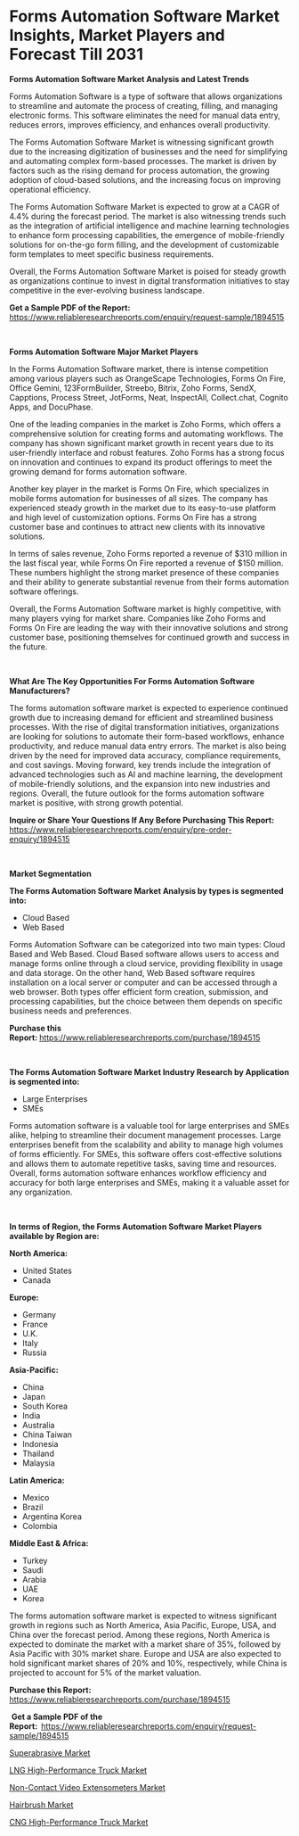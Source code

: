 <p><h1>Forms Automation Software Market Insights, Market Players and Forecast Till 2031</h1></p><p><strong>Forms Automation Software Market Analysis and Latest Trends</strong></p>
<p><p>Forms Automation Software is a type of software that allows organizations to streamline and automate the process of creating, filling, and managing electronic forms. This software eliminates the need for manual data entry, reduces errors, improves efficiency, and enhances overall productivity.</p><p>The Forms Automation Software Market is witnessing significant growth due to the increasing digitization of businesses and the need for simplifying and automating complex form-based processes. The market is driven by factors such as the rising demand for process automation, the growing adoption of cloud-based solutions, and the increasing focus on improving operational efficiency.</p><p>The Forms Automation Software Market is expected to grow at a CAGR of 4.4% during the forecast period. The market is also witnessing trends such as the integration of artificial intelligence and machine learning technologies to enhance form processing capabilities, the emergence of mobile-friendly solutions for on-the-go form filling, and the development of customizable form templates to meet specific business requirements.</p><p>Overall, the Forms Automation Software Market is poised for steady growth as organizations continue to invest in digital transformation initiatives to stay competitive in the ever-evolving business landscape.</p></p>
<p><strong>Get a Sample PDF of the Report:&nbsp;</strong> <a href="https://www.reliableresearchreports.com/enquiry/request-sample/1894515">https://www.reliableresearchreports.com/enquiry/request-sample/1894515</a></p>
<p>&nbsp;</p>
<p><strong>Forms Automation Software Major Market Players</strong></p>
<p><p>In the Forms Automation Software market, there is intense competition among various players such as OrangeScape Technologies, Forms On Fire, Office Gemini, 123FormBuilder, Streebo, Bitrix, Zoho Forms, SendX, Capptions, Process Street, JotForms, Neat, InspectAll, Collect.chat, Cognito Apps, and DocuPhase.</p><p>One of the leading companies in the market is Zoho Forms, which offers a comprehensive solution for creating forms and automating workflows. The company has shown significant market growth in recent years due to its user-friendly interface and robust features. Zoho Forms has a strong focus on innovation and continues to expand its product offerings to meet the growing demand for forms automation software.</p><p>Another key player in the market is Forms On Fire, which specializes in mobile forms automation for businesses of all sizes. The company has experienced steady growth in the market due to its easy-to-use platform and high level of customization options. Forms On Fire has a strong customer base and continues to attract new clients with its innovative solutions.</p><p>In terms of sales revenue, Zoho Forms reported a revenue of $310 million in the last fiscal year, while Forms On Fire reported a revenue of $150 million. These numbers highlight the strong market presence of these companies and their ability to generate substantial revenue from their forms automation software offerings.</p><p>Overall, the Forms Automation Software market is highly competitive, with many players vying for market share. Companies like Zoho Forms and Forms On Fire are leading the way with their innovative solutions and strong customer base, positioning themselves for continued growth and success in the future.</p></p>
<p>&nbsp;</p>
<p><strong>What Are The Key Opportunities For Forms Automation Software Manufacturers?</strong></p>
<p><p>The forms automation software market is expected to experience continued growth due to increasing demand for efficient and streamlined business processes. With the rise of digital transformation initiatives, organizations are looking for solutions to automate their form-based workflows, enhance productivity, and reduce manual data entry errors. The market is also being driven by the need for improved data accuracy, compliance requirements, and cost savings. Moving forward, key trends include the integration of advanced technologies such as AI and machine learning, the development of mobile-friendly solutions, and the expansion into new industries and regions. Overall, the future outlook for the forms automation software market is positive, with strong growth potential.</p></p>
<p><strong>Inquire or Share Your Questions If Any Before Purchasing This Report:</strong> <a href="https://www.reliableresearchreports.com/enquiry/pre-order-enquiry/1894515">https://www.reliableresearchreports.com/enquiry/pre-order-enquiry/1894515</a></p>
<p>&nbsp;</p>
<p><strong>Market Segmentation</strong></p>
<p><strong>The Forms Automation Software Market Analysis by types is segmented into:</strong></p>
<p><ul><li>Cloud Based</li><li>Web Based</li></ul></p>
<p><p>Forms Automation Software can be categorized into two main types: Cloud Based and Web Based. Cloud Based software allows users to access and manage forms online through a cloud service, providing flexibility in usage and data storage. On the other hand, Web Based software requires installation on a local server or computer and can be accessed through a web browser. Both types offer efficient form creation, submission, and processing capabilities, but the choice between them depends on specific business needs and preferences.</p></p>
<p><strong>Purchase this Report:&nbsp;</strong><a href="https://www.reliableresearchreports.com/purchase/1894515">https://www.reliableresearchreports.com/purchase/1894515</a></p>
<p>&nbsp;</p>
<p><strong>The Forms Automation Software Market Industry Research by Application is segmented into:</strong></p>
<p><ul><li>Large Enterprises</li><li>SMEs</li></ul></p>
<p><p>Forms automation software is a valuable tool for large enterprises and SMEs alike, helping to streamline their document management processes. Large enterprises benefit from the scalability and ability to manage high volumes of forms efficiently. For SMEs, this software offers cost-effective solutions and allows them to automate repetitive tasks, saving time and resources. Overall, forms automation software enhances workflow efficiency and accuracy for both large enterprises and SMEs, making it a valuable asset for any organization.</p></p>
<p>&nbsp;</p>
<p><strong>In terms of Region, the Forms Automation Software Market Players available by Region are:</strong></p>
<p>
    <p> <strong> North America: </strong>
        <ul>
            <li>United States</li>
            <li>Canada</li>
        </ul>
        </p> 
    <p> <strong> Europe: </strong>
        <ul>
            <li>Germany</li>
            <li>France</li>
            <li>U.K.</li>
            <li>Italy</li>
            <li>Russia</li>
        </ul>
        </p> 
    <p> <strong> Asia-Pacific: </strong>
        <ul>
            <li>China</li>
            <li>Japan</li>
            <li>South Korea</li>
            <li>India</li>
            <li>Australia</li>
            <li>China Taiwan</li>
            <li>Indonesia</li>
            <li>Thailand</li>
            <li>Malaysia</li>
        </ul>
        </p> 
    <p> <strong> Latin America: </strong>
        <ul>
            <li>Mexico</li>
            <li>Brazil</li>
            <li>Argentina Korea</li>
            <li>Colombia</li>
        </ul>
        </p> 
    <p> <strong> Middle East & Africa: </strong>
        <ul>
            <li>Turkey</li>
            <li>Saudi</li>
            <li>Arabia</li>
            <li>UAE</li>
            <li>Korea</li>
        </ul>
    </p>
    </p>
<p><p>The forms automation software market is expected to witness significant growth in regions such as North America, Asia Pacific, Europe, USA, and China over the forecast period. Among these regions, North America is expected to dominate the market with a market share of 35%, followed by Asia Pacific with 30% market share. Europe and USA are also expected to hold significant market shares of 20% and 10%, respectively, while China is projected to account for 5% of the market valuation.</p></p>
<p><strong>Purchase this Report: </strong><a href="https://www.reliableresearchreports.com/purchase/1894515">https://www.reliableresearchreports.com/purchase/1894515</a></p>
<p>&nbsp;<strong>Get a Sample PDF of the Report:&nbsp;&nbsp;</strong><a href="https://www.reliableresearchreports.com/enquiry/request-sample/1894515">https://www.reliableresearchreports.com/enquiry/request-sample/1894515</a></p>
<p><strong></strong></p>
<p><p><a href="https://view.publitas.com/reportprime-1/superabrasive-market-challenges-opportunities-and-growth-drivers-and-major-market-players-forecasted-for-period-from-2024-2031/">Superabrasive Market</a></p><p><a href="https://metal-farmhouse-e95.notion.site/Global-LNG-High-Performance-Truck-Market-by-Types-Applications-and-Major-Players-with-Regional-Gr-a73a7a13d5ec4475b4d728decb25b93a">LNG High-Performance Truck Market</a></p><p><a href="https://github.com/kosella/Market-Research-Report-List-2/blob/main/non-contact-video-extensometers-market.md">Non-Contact Video Extensometers Market</a></p><p><a href="https://view.publitas.com/reportprime-1/hairbrush-market-size-market-trends-and-growth-outlook-forecasted-for-period-from-2024-to-2031/">Hairbrush Market</a></p><p><a href="https://extreme-scabiosa-c81.notion.site/CNG-High-Performance-Truck-Market-Research-Report-The-Key-To-Successful-Business-Strategy-Forecaste-56bd43b45e14419b86919494e1717169">CNG High-Performance Truck Market</a></p></p>